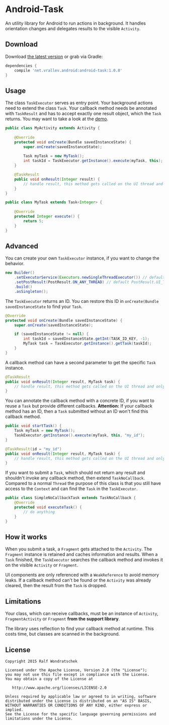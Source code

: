 Android-Task
============

An utility library for Android to run actions in background. It handles orientation changes and delegates results to the visible `Activity`.

Download
--------

Download [the latest version][1] or grab via Gradle:

```groovy
dependencies {
    compile 'net.vrallev.android:android-task:1.0.8'
}
```

Usage
-----

The class `TaskExecutor` serves as entry point. Your background actions need to extend the class `Task`. Your callback method needs be annotated with `TaskResult` and has to accept exactly one result object, which the `Task` returns. You may want to take a look at the [demo][2].

```java
public class MyActivity extends Activity {
	
	@Override
	protected void onCreate(Bundle savedInstanceState) {
		super.onCreate(savedInstanceState);
		
		Task myTask = new MyTask();
		int taskId = TaskExecutor.getInstance().execute(myTask, this);
	}

	@TaskResult
	public void onResult(Integer result) {
		// handle result, this method gets called on the UI thread and only if the activity is visible
	}
}

public class MyTask extends Task<Integer> {
	
	@Override
	protected Integer execute() {
		return 5;
	}
}
```

Advanced
--------

You can create your own `TaskExecutor` instance, if you want to change the behavior. 

```java
new Builder()
	.setExecutorService(Executors.newSingleThreadExecutor()) // default CachedThreadPool
	.setPostResult(PostResult.ON_ANY_THREAD) // default PostResult.UI_THREAD
	.build()
	.asSingleton();
```

The `TaskExecutor` returns an ID. You can restore this ID in `onCreate(Bundle savedInstanceState` to find your `Task`.

```java
@Override
protected void onCreate(Bundle savedInstanceState) {
    super.onCreate(savedInstanceState);

    if (savedInstanceState != null) {
        int taskId = savedInstanceState.getInt(TASK_ID_KEY, -1);
        MyTask task = TaskExecutor.getInstance().getTask(taskId);
    }
}
```

A callback method can have a second parameter to get the specific `Task` instance.

```java
@TaskResult
public void onResult(Integer result, MyTask task) {
	// handle result, this method gets called on the UI thread and only if the activity is visible
}
```

You can annotate the callback method with a concrete ID, if you want to reuse a `Task` but provide different callbacks. **Attention:** If your callback method has an ID, then a `Task` submitted without an ID won't find this callback method.

```java
public void startTask() {
	Task myTask = new MyTask();
	TaskExecutor.getInstance().execute(myTask, this, "my_id");
}

@TaskResult(id = "my_id")
public void onResult(Integer result, MyTask task) {
	// handle result, this method gets called on the UI thread and only if the activity is visible
}
```

If you want to submit a `Task`, which should not return any result and shouldn't invoke any callback method, then extend `TaskNoCallback`. Compared to a normal `Thread` the purpose of this class is that you still have access to the `Context` and can find the `Task` in the `TaskExecutor`.

```java
public class SimpleNoCallbackTask extends TaskNoCallback {
    @Override
    protected void executeTask() {
        // do anything
    }
}
```

How it works
------------

When you submit a task, a `Fragment` gets attached to the `Activity`. The `Fragment` instance is retained and caches information and results. When a `Task` finished, the `TaskExecutor` searches the callback method and invokes it on the visible `Activity` or `Fragment`. 

UI components are only referenced with a `WeakReference` to avoid memory leaks. If a callback method can't be found or the `Activity` was already cleared, then the result from the `Task` is dropped.

Limitations
-----------

Your class, which can receive callbacks, must be an instance of `Activity`, `FragmentActivity` or `Fragment` **from the support library**.

The library uses reflection to find your callback method at runtime. This costs time, but classes are scanned in the background.



License
-------

    Copyright 2015 Ralf Wondratschek

    Licensed under the Apache License, Version 2.0 (the "License");
    you may not use this file except in compliance with the License.
    You may obtain a copy of the License at

       http://www.apache.org/licenses/LICENSE-2.0

    Unless required by applicable law or agreed to in writing, software
    distributed under the License is distributed on an "AS IS" BASIS,
    WITHOUT WARRANTIES OR CONDITIONS OF ANY KIND, either express or implied.
    See the License for the specific language governing permissions and
    limitations under the License.


[1]: http://search.maven.org/#search|gav|1|g:"net.vrallev.android"%20AND%20a:"android-task"
[2]: https://github.com/vRallev/SQRL-Protocol/tree/master/android-sdk/src/main/java/net/vrallev/android/task/demo